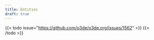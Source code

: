 ```yaml
---
title: Entities
draft: true
---
```


{{< todo issue="https://github.com/o3de/o3de.org/issues/1562" >}}
{{< /todo >}}
